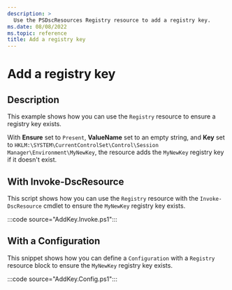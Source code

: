 ```yaml
---
description: >
  Use the PSDscResources Registry resource to add a registry key.
ms.date: 08/08/2022
ms.topic: reference
title: Add a registry key
---
```


# Add a registry key

## Description

This example shows how you can use the `Registry` resource to ensure a registry key exists.

With **Ensure** set to `Present`, **ValueName** set to an empty string, and **Key** set to
`HKLM:\SYSTEM\CurrentControlSet\Control\Session Manager\Environment\MyNewKey`, the resource adds the
`MyNewKey` registry key if it doesn't exist.

## With Invoke-DscResource

This script shows how you can use the `Registry` resource with the `Invoke-DscResource` cmdlet to
ensure the `MyNewKey` registry key exists.

:::code source="AddKey.Invoke.ps1":::

## With a Configuration

This snippet shows how you can define a `Configuration` with a `Registry` resource block to ensure
the `MyNewKey` registry key exists.

:::code source="AddKey.Config.ps1":::
